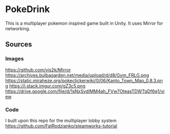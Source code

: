 # PokeDrink

This is a multiplayer pokemon inspired game built in Unity.
It uses Mirror for networking.

## Sources
### Images
https://github.com/vis2k/Mirror
https://archives.bulbagarden.net/media/upload/d/d8/Gym_FRLG.png
https://static.miraheze.org/pokeclickerwiki/0/06/Kanto_Town_Map_0.8.3.png
https://i.stack.imgur.com/gZ3c5.png
https://drive.google.com/file/d/1sNxSydIMM4ah_FVw7OteasTDWTqDf6q1/view
### Code
I built upon this repo for the multiplayer lobby system
https://github.com/FatRodzianko/steamworks-tutorial
